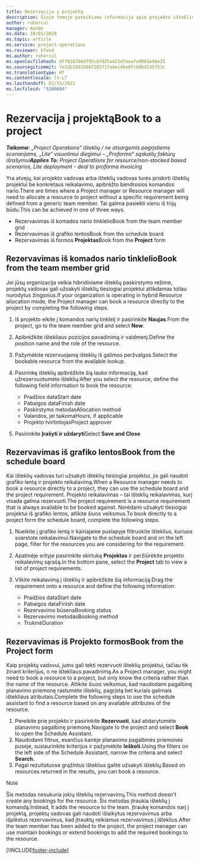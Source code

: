 ```yaml
---
title: Rezervacija į projektą
description: Šioje temoje pateikiama informacija apie projekto išteklių rezervavimą.
author: ruhercul
manager: Annbe
ms.date: 10/01/2020
ms.topic: article
ms.service: project-operations
ms.reviewer: kfend
ms.author: ruhercul
ms.openlocfilehash: dff8107864f95c87d25a421dfeeafe9081e98e25
ms.sourcegitcommit: fa32b1893286f20271fa4ec4be8fc68bd135f53c
ms.translationtype: HT
ms.contentlocale: lt-LT
ms.lasthandoff: 02/15/2021
ms.locfileid: "5280004"
---
```

# <a name="book-to-a-project"></a><span data-ttu-id="c33c2-103">Rezervacija į projektą</span><span class="sxs-lookup"><span data-stu-id="c33c2-103">Book to a project</span></span>

<span data-ttu-id="c33c2-104">_**Taikoma:** „Project Operations“ išteklių / ne atsargomis pagrįstiems scenarijams, „Lite“ visuotiniui diegimui – „Proforma“ sąskaitų faktūrų išrašymui_</span><span class="sxs-lookup"><span data-stu-id="c33c2-104">_**Applies To:** Project Operations for resource/non-stocked based scenarios, Lite deployment - deal to proforma invoicing_</span></span>

<span data-ttu-id="c33c2-105">Yra atvejų, kai projekto vadovas arba išteklių vadovas turės priskirti išteklių projektui be konkretaus reikalavimo, apibrėžto bendrosios komandos nario.</span><span class="sxs-lookup"><span data-stu-id="c33c2-105">There are times where a Project manager or Resource manager will need to allocate a resource to project without a specific requirement being defined from a generic team member.</span></span> <span data-ttu-id="c33c2-106">Tai galima pasiekti vienu iš trijų būdu.</span><span class="sxs-lookup"><span data-stu-id="c33c2-106">This can be achieved in one of three ways.</span></span>

- <span data-ttu-id="c33c2-107">Rezervavimas iš komados nario tinklelio</span><span class="sxs-lookup"><span data-stu-id="c33c2-107">Book from the team member grid</span></span>
- <span data-ttu-id="c33c2-108">Rezervavimas iš grafiko lentos</span><span class="sxs-lookup"><span data-stu-id="c33c2-108">Book from the schedule board</span></span>
- <span data-ttu-id="c33c2-109">Rezervavimas iš formos **Projektas**</span><span class="sxs-lookup"><span data-stu-id="c33c2-109">Book from the **Project** form</span></span>

## <a name="book-from-the-team-member-grid"></a><span data-ttu-id="c33c2-110">Rezervavimas iš komados nario tinklelio</span><span class="sxs-lookup"><span data-stu-id="c33c2-110">Book from the team member grid</span></span>

<span data-ttu-id="c33c2-111">Jei jūsų organizacija veikia hibridiniame išteklių paskirstymo režime, projektų vadovas gali užsakyti išteklių tiesiogiai projektui atlikdamas toliau nurodytus žingsnius.</span><span class="sxs-lookup"><span data-stu-id="c33c2-111">If your organization is operating in hybrid Resource allocation mode, the Project manager can book a resource directly to the project by completing the following steps.</span></span>

1. <span data-ttu-id="c33c2-112">Iš projekto eikite į komandos narių tinklelį ir pasirinkite **Naujas**.</span><span class="sxs-lookup"><span data-stu-id="c33c2-112">From the project, go to the team member grid and select **New**.</span></span>
2. <span data-ttu-id="c33c2-113">Apibrėžkite ištekliaus pozicijos pavadinimą ir vaidmenį.</span><span class="sxs-lookup"><span data-stu-id="c33c2-113">Define the position name and the role of the resource.</span></span>
3. <span data-ttu-id="c33c2-114">Pažymėkite rezervuojamą išteklių iš galimos peržvalgos.</span><span class="sxs-lookup"><span data-stu-id="c33c2-114">Select the bookable resource from the available lookup.</span></span>
4. <span data-ttu-id="c33c2-115">Pasirinkę išteklių apibrėžkite šią lauko informaciją, kad užrezervuotumėte išteklių:</span><span class="sxs-lookup"><span data-stu-id="c33c2-115">After you select the resource, define the following field information to book the resource:</span></span>

    - <span data-ttu-id="c33c2-116">Pradžios data</span><span class="sxs-lookup"><span data-stu-id="c33c2-116">Start date</span></span>
    - <span data-ttu-id="c33c2-117">Pabaigos data</span><span class="sxs-lookup"><span data-stu-id="c33c2-117">Finish date</span></span>
    - <span data-ttu-id="c33c2-118">Paskirstymo metodas</span><span class="sxs-lookup"><span data-stu-id="c33c2-118">Allocation method</span></span>
    - <span data-ttu-id="c33c2-119">Valandos, jei taikoma</span><span class="sxs-lookup"><span data-stu-id="c33c2-119">Hours, if applicable</span></span>
    - <span data-ttu-id="c33c2-120">Projekto tvirtintojas</span><span class="sxs-lookup"><span data-stu-id="c33c2-120">Project approver</span></span>

6. <span data-ttu-id="c33c2-121">Pasirinkite **Įrašyti ir uždaryti**</span><span class="sxs-lookup"><span data-stu-id="c33c2-121">Select **Save and Close**</span></span>

## <a name="book-from-the-schedule-board"></a><span data-ttu-id="c33c2-122">Rezervavimas iš grafiko lentos</span><span class="sxs-lookup"><span data-stu-id="c33c2-122">Book from the schedule board</span></span>

<span data-ttu-id="c33c2-123">Kai išteklių vadovas turi užsakyti išteklių tiesiogiai projektui, jis gali naudoti grafiko lentą ir projekto reikalavimą.</span><span class="sxs-lookup"><span data-stu-id="c33c2-123">When a Resource manager needs to book a resource directly to a project, they can use the schedule board and the project requirement.</span></span> <span data-ttu-id="c33c2-124">Projekto reikalavimas – tai išteklių reikalavimas, kurį visada galima rezervuoti.</span><span class="sxs-lookup"><span data-stu-id="c33c2-124">The project requirement is a resource requirement that is always available to be booked against.</span></span> <span data-ttu-id="c33c2-125">Norėdami užsakyti tiesiogiai projektui iš grafiko lentos, atlikite šiuos veiksmus.</span><span class="sxs-lookup"><span data-stu-id="c33c2-125">To book directly to a project form the schedule board, complete the following steps.</span></span>

1. <span data-ttu-id="c33c2-126">Nueikite į grafiko lentą ir kairiajame puslapyje filtruokite išteklius, kuriuos svarstote reikalavimui.</span><span class="sxs-lookup"><span data-stu-id="c33c2-126">Navigate to the schedule board and on the left page, filter for the resources you are considering for the requirement.</span></span>
2. <span data-ttu-id="c33c2-127">Apatinėje srityje pasirinkite skirtuką **Projektas** ir peržiūrėkite projekto reikalavimų sąrašą.</span><span class="sxs-lookup"><span data-stu-id="c33c2-127">In the bottom pane, select the **Project** tab to view a list of project requirements.</span></span>
3. <span data-ttu-id="c33c2-128">Vilkite reikalavimą į išteklių ir apibrėžkite šią informaciją:</span><span class="sxs-lookup"><span data-stu-id="c33c2-128">Drag the requirement onto a resource and define the following information:</span></span>

    - <span data-ttu-id="c33c2-129">Pradžios data</span><span class="sxs-lookup"><span data-stu-id="c33c2-129">Start date</span></span>
    - <span data-ttu-id="c33c2-130">Pabaigos data</span><span class="sxs-lookup"><span data-stu-id="c33c2-130">Finish date</span></span>
    - <span data-ttu-id="c33c2-131">Rezervavimo būsena</span><span class="sxs-lookup"><span data-stu-id="c33c2-131">Booking status</span></span>
    - <span data-ttu-id="c33c2-132">Rezervavimo metodas</span><span class="sxs-lookup"><span data-stu-id="c33c2-132">Booking method</span></span>
    - <span data-ttu-id="c33c2-133">Trukmė</span><span class="sxs-lookup"><span data-stu-id="c33c2-133">Duration</span></span>

## <a name="book-from-the-project-form"></a><span data-ttu-id="c33c2-134">Rezervavimas iš Projekto formos</span><span class="sxs-lookup"><span data-stu-id="c33c2-134">Book from the Project form</span></span>

<span data-ttu-id="c33c2-135">Kaip projektų vadovui, jums gali tekti rezervuoti išteklių projektui, tačiau tik žinant kriterijus, o ne ištekliaus pavadinimą.</span><span class="sxs-lookup"><span data-stu-id="c33c2-135">As a Project manager, you might need to book a resource to a project, but only know the criteria rather than the name of the resource.</span></span> <span data-ttu-id="c33c2-136">Atlikite šiuos veiksmus, kad naudodami pagalbinę planavimo priemonę rastumėte išteklių, pagrįstą bet kuriais galimais ištekliaus atributais.</span><span class="sxs-lookup"><span data-stu-id="c33c2-136">Complete the following steps to use the schedule assistant to find a resource based on any available attributes of the resource.</span></span> 

1. <span data-ttu-id="c33c2-137">Pereikite prie projekto ir pasirinkite **Rezervuoti**, kad atidarytumėte planavimo pagalbinę priemonę.</span><span class="sxs-lookup"><span data-stu-id="c33c2-137">Navigate to the project and select **Book** to open the Schedule Assistant.</span></span>
2. <span data-ttu-id="c33c2-138">Naudodami filtrus, esančius kairėje planavimo pagalbinės priemonės pusėje, susiaurinkite kriterijus ir pažymėkite **Ieškoti.**</span><span class="sxs-lookup"><span data-stu-id="c33c2-138">Using the filters on the left side of the Schedule Assistant, narrow the criteria and select **Search.**</span></span>
3. <span data-ttu-id="c33c2-139">Pagal rezultatuose grąžintus išteklius galite užsakyti išteklių.</span><span class="sxs-lookup"><span data-stu-id="c33c2-139">Based on resources returned in the results, you can book a resource.</span></span>

> [!NOTE]
> <span data-ttu-id="c33c2-140">Šis metodas nesukuria jokių išteklių rezervavimų.</span><span class="sxs-lookup"><span data-stu-id="c33c2-140">This method doesn't create any bookings for the resource.</span></span> <span data-ttu-id="c33c2-141">Šis metodas įtraukia išteklių į komandą.</span><span class="sxs-lookup"><span data-stu-id="c33c2-141">Instead, it adds the resource to the team.</span></span> <span data-ttu-id="c33c2-142">Įtraukę komandos narį į projektą, projektų vadovas gali naudoti išlaikytus rezervavimus arba išplėstus rezervavimus, kad įtrauktų reikiamus rezervavimus į išteklius.</span><span class="sxs-lookup"><span data-stu-id="c33c2-142">After the team member has been added to the project, the project manager can use maintain bookings or extend bookings to add the required bookings to the resource.</span></span>


[!INCLUDE[footer-include](../includes/footer-banner.md)]